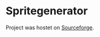 # Spritegenerator

Project was hostet on [Sourceforge](http://sourceforge.net/projects/spritegenerator/).

